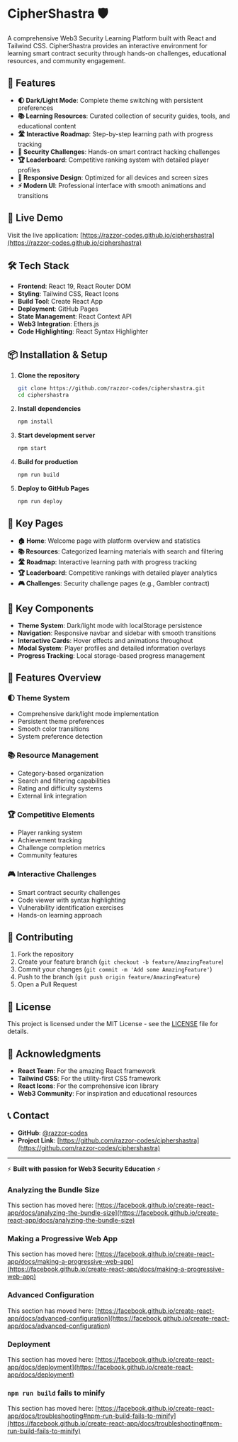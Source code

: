 # CipherShastra 🛡️

A comprehensive Web3 Security Learning Platform built with React and Tailwind CSS. CipherShastra provides an interactive environment for learning smart contract security through hands-on challenges, educational resources, and community engagement.

## 🌟 Features

- **🌓 Dark/Light Mode**: Complete theme switching with persistent preferences
- **📚 Learning Resources**: Curated collection of security guides, tools, and educational content
- **🛣️ Interactive Roadmap**: Step-by-step learning path with progress tracking
- **🎯 Security Challenges**: Hands-on smart contract hacking challenges
- **🏆 Leaderboard**: Competitive ranking system with detailed player profiles
- **📱 Responsive Design**: Optimized for all devices and screen sizes
- **⚡ Modern UI**: Professional interface with smooth animations and transitions

## 🚀 Live Demo

Visit the live application: [https://razzor-codes.github.io/ciphershastra](https://razzor-codes.github.io/ciphershastra)

## 🛠️ Tech Stack

- **Frontend**: React 19, React Router DOM
- **Styling**: Tailwind CSS, React Icons
- **Build Tool**: Create React App
- **Deployment**: GitHub Pages
- **State Management**: React Context API
- **Web3 Integration**: Ethers.js
- **Code Highlighting**: React Syntax Highlighter

## 📦 Installation & Setup

1. **Clone the repository**
   ```bash
   git clone https://github.com/razzor-codes/ciphershastra.git
   cd ciphershastra
   ```

2. **Install dependencies**
   ```bash
   npm install
   ```

3. **Start development server**
   ```bash
   npm start
   ```

4. **Build for production**
   ```bash
   npm run build
   ```

5. **Deploy to GitHub Pages**
   ```bash
   npm run deploy
   ```

## 🎯 Key Pages

- **🏠 Home**: Welcome page with platform overview and statistics
- **📚 Resources**: Categorized learning materials with search and filtering
- **🛣️ Roadmap**: Interactive learning path with progress tracking
- **🏆 Leaderboard**: Competitive rankings with detailed player analytics
- **🎮 Challenges**: Security challenge pages (e.g., Gambler contract)

## 🌟 Key Components

- **Theme System**: Dark/light mode with localStorage persistence
- **Navigation**: Responsive navbar and sidebar with smooth transitions
- **Interactive Cards**: Hover effects and animations throughout
- **Modal System**: Player profiles and detailed information overlays
- **Progress Tracking**: Local storage-based progress management

## 🔧 Features Overview

### 🌓 Theme System
- Comprehensive dark/light mode implementation
- Persistent theme preferences
- Smooth color transitions
- System preference detection

### 📚 Resource Management
- Category-based organization
- Search and filtering capabilities
- Rating and difficulty systems
- External link integration

### 🏆 Competitive Elements
- Player ranking system
- Achievement tracking
- Challenge completion metrics
- Community features

### 🎮 Interactive Challenges
- Smart contract security challenges
- Code viewer with syntax highlighting
- Vulnerability identification exercises
- Hands-on learning approach

## 🤝 Contributing

1. Fork the repository
2. Create your feature branch (`git checkout -b feature/AmazingFeature`)
3. Commit your changes (`git commit -m 'Add some AmazingFeature'`)
4. Push to the branch (`git push origin feature/AmazingFeature`)
5. Open a Pull Request

## 📄 License

This project is licensed under the MIT License - see the [LICENSE](LICENSE) file for details.

## 🙏 Acknowledgments

- **React Team**: For the amazing React framework
- **Tailwind CSS**: For the utility-first CSS framework
- **React Icons**: For the comprehensive icon library
- **Web3 Community**: For inspiration and educational resources

## 📞 Contact

- **GitHub**: [@razzor-codes](https://github.com/razzor-codes)
- **Project Link**: [https://github.com/razzor-codes/ciphershastra](https://github.com/razzor-codes/ciphershastra)

---

⚡ **Built with passion for Web3 Security Education** ⚡

### Analyzing the Bundle Size

This section has moved here: [https://facebook.github.io/create-react-app/docs/analyzing-the-bundle-size](https://facebook.github.io/create-react-app/docs/analyzing-the-bundle-size)

### Making a Progressive Web App

This section has moved here: [https://facebook.github.io/create-react-app/docs/making-a-progressive-web-app](https://facebook.github.io/create-react-app/docs/making-a-progressive-web-app)

### Advanced Configuration

This section has moved here: [https://facebook.github.io/create-react-app/docs/advanced-configuration](https://facebook.github.io/create-react-app/docs/advanced-configuration)

### Deployment

This section has moved here: [https://facebook.github.io/create-react-app/docs/deployment](https://facebook.github.io/create-react-app/docs/deployment)

### `npm run build` fails to minify

This section has moved here: [https://facebook.github.io/create-react-app/docs/troubleshooting#npm-run-build-fails-to-minify](https://facebook.github.io/create-react-app/docs/troubleshooting#npm-run-build-fails-to-minify)
